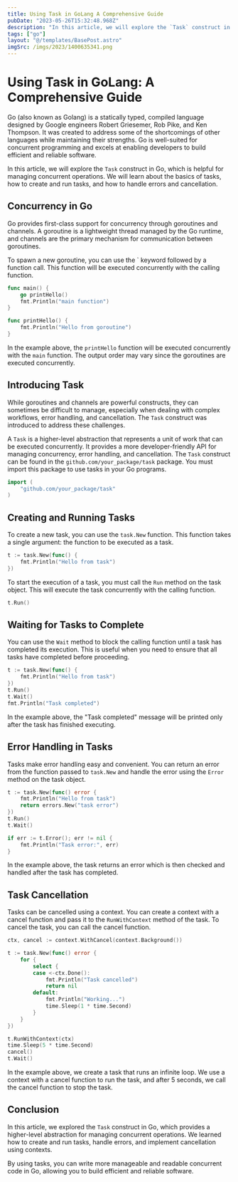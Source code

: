 ```yaml
---
title: Using Task in GoLang A Comprehensive Guide
pubDate: "2023-05-26T15:32:48.968Z"
description: "In this article, we will explore the `Task` construct in Go, which is helpful for managing concurrent operations. We will learn about the basics of tasks, how to create and run tasks, and how to handle errors and cancellation."
tags: ["go"]
layout: "@/templates/BasePost.astro"
imgSrc: /imgs/2023/1400635341.png
---
```

# Using Task in GoLang: A Comprehensive Guide

Go (also known as Golang) is a statically typed, compiled language designed by Google engineers Robert Griesemer, Rob Pike, and Ken Thompson. It was created to address some of the shortcomings of other languages while maintaining their strengths. Go is well-suited for concurrent programming and excels at enabling developers to build efficient and reliable software.

In this article, we will explore the `Task` construct in Go, which is helpful for managing concurrent operations. We will learn about the basics of tasks, how to create and run tasks, and how to handle errors and cancellation.

## Concurrency in Go

Go provides first-class support for concurrency through goroutines and channels. A goroutine is a lightweight thread managed by the Go runtime, and channels are the primary mechanism for communication between goroutines.

To spawn a new goroutine, you can use the ` keyword followed by a function call. This function will be executed concurrently with the calling function.

```go
func main() {
    go printHello()
    fmt.Println("main function")
}

func printHello() {
    fmt.Println("Hello from goroutine")
}
```

In the example above, the `printHello` function will be executed concurrently with the `main` function. The output order may vary since the goroutines are executed concurrently.

## Introducing Task

While goroutines and channels are powerful constructs, they can sometimes be difficult to manage, especially when dealing with complex workflows, error handling, and cancellation. The `Task` construct was introduced to address these challenges.

A `Task` is a higher-level abstraction that represents a unit of work that can be executed concurrently. It provides a more developer-friendly API for managing concurrency, error handling, and cancellation. The `Task` construct can be found in the `github.com/your_package/task` package. You must import this package to use tasks in your Go programs.

```go
import (
    "github.com/your_package/task"
)
```

## Creating and Running Tasks

To create a new task, you can use the `task.New` function. This function takes a single argument: the function to be executed as a task.

```go
t := task.New(func() {
    fmt.Println("Hello from task")
})
```

To start the execution of a task, you must call the `Run` method on the task object. This will execute the task concurrently with the calling function.

```go
t.Run()
```

## Waiting for Tasks to Complete

You can use the `Wait` method to block the calling function until a task has completed its execution. This is useful when you need to ensure that all tasks have completed before proceeding.

```go
t := task.New(func() {
    fmt.Println("Hello from task")
})
t.Run()
t.Wait()
fmt.Println("Task completed")
```

In the example above, the "Task completed" message will be printed only after the task has finished executing.

## Error Handling in Tasks

Tasks make error handling easy and convenient. You can return an error from the function passed to `task.New` and handle the error using the `Error` method on the task object.

```go
t := task.New(func() error {
    fmt.Println("Hello from task")
    return errors.New("task error")
})
t.Run()
t.Wait()

if err := t.Error(); err != nil {
    fmt.Println("Task error:", err)
}
```

In the example above, the task returns an error which is then checked and handled after the task has completed.

## Task Cancellation

Tasks can be cancelled using a context. You can create a context with a cancel function and pass it to the `RunWithContext` method of the task. To cancel the task, you can call the cancel function.

```go
ctx, cancel := context.WithCancel(context.Background())

t := task.New(func() error {
    for {
        select {
        case <-ctx.Done():
            fmt.Println("Task cancelled")
            return nil
        default:
            fmt.Println("Working...")
            time.Sleep(1 * time.Second)
        }
    }
})

t.RunWithContext(ctx)
time.Sleep(5 * time.Second)
cancel()
t.Wait()
```

In the example above, we create a task that runs an infinite loop. We use a context with a cancel function to run the task, and after 5 seconds, we call the cancel function to stop the task.

## Conclusion

In this article, we explored the `Task` construct in Go, which provides a higher-level abstraction for managing concurrent operations. We learned how to create and run tasks, handle errors, and implement cancellation using contexts.

By using tasks, you can write more manageable and readable concurrent code in Go, allowing you to build efficient and reliable software.
